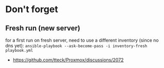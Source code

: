 # Don't forget

## Fresh run (new server)

for a first run on fresh server, need to use a different inventory (since no dns yet): `ansible-playbook --ask-become-pass -i inventory-fresh playbook.yml`

* https://github.com/tteck/Proxmox/discussions/2072